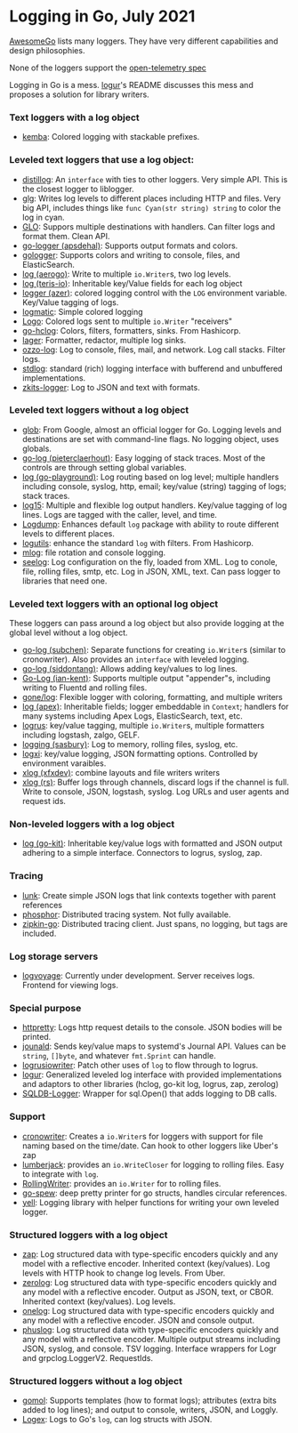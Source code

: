 
# Logging in Go, July 2021

[AwesomeGo](https://github.com/avelino/awesome-go) lists many loggers.  They have very
different capabilities and design philosophies.

None of the loggers support the 
[open-telemetry spec](https://github.com/open-telemetry/opentelemetry-proto/blob/main/opentelemetry/proto/logs/v1/logs.proto)

Logging in Go is a mess. [logur](https://github.com/logur/logur)'s README discusses this
mess and proposes a solution for library writers.

### Text loggers with a log object

* [kemba](https://github.com/clok/kemba): Colored logging with stackable prefixes.

### Leveled text loggers that use a log object:

* [distillog](https://github.com/amoghe/distillog): An `interface` with ties
  to other loggers. Very simple API.  This is the closest logger to liblogger.
* [glg](https://github.com/kpango/glg): Writes log levels to different places including HTTP and files. 
  Very big API, includes things like `func Cyan(str string) string` to color the log in cyan.
* [GLO](https://github.com/lajosbencz/glo): Suppors multiple destinations
  with handlers.  Can filter logs and format them.  Clean API.
* [go-logger (apsdehal)](https://github.com/apsdehal/go-logger): Supports output formats and colors.
* [gologger](https://github.com/sadlil/gologger): Supports colors and writing to console, files,
  and ElasticSearch.
* [log (aerogo)](https://github.com/aerogo/log): Write to multiple `io.Writer`s, two log levels.
* [log (teris-io)](https://github.com/teris-io/log): Inheritable key/Value fields for each log object
* [logger (azer)](https://github.com/azer/logger): colored logging control with the `LOG` environment
  variable. Key/Value tagging of logs.
* [logmatic](https://github.com/mborders/logmatic): Simple colored logging
* [Logo](https://github.com/mbndr/logo): Colored logs sent to multiple `io.Writer` "receivers"
* [go-hclog](https://github.com/hashicorp/go-hclog): Colors, filters, formatters, sinks.  From Hashicorp.
* [lager](https://github.com/cloudfoundry/lager): Formatter, redactor, multiple log sinks.
* [ozzo-log](https://github.com/go-ozzo/ozzo-log): Log to console, files, mail, and network.
  Log call stacks.  Filter logs.
* [stdlog](https://github.com/alexcesaro/log): standard (rich) logging interface with bufferend and
  unbuffered implementations.
* [zkits-logger](https://github.com/edoger/zkits-logger): Log to JSON and text with formats.

### Leveled text loggers without a log object

* [glob](https://github.com/golang/glog): From Google, almost an official logger for Go.
  Logging levels and destinations are set with command-line flags.  No logging object, uses globals.
* [go-log (pieterclaerhout)](https://github.com/pieterclaerhout/go-log): Easy logging of stack traces. Most of
  the controls are through setting global variables.
* [log (go-playground)](https://github.com/go-playground/log): Log routing based on log level; multiple handlers
  including console, syslog, http, email; key/value (string) tagging of logs; stack traces.
* [log15](https://github.com/inconshreveable/log15): Multiple and flexible log output handlers.
  Key/value tagging of log lines.  Logs are tagged with the caller, level, and time.
* [Logdump](https://github.com/ewwwwwqm/logdump): Enhances default `log` package with
  ability to route different levels to different places.
* [logutils](https://github.com/hashicorp/logutils): enhance the standard `log` with filters. 
  From Hashicorp.
* [mlog](https://github.com/jbrodriguez/mlog): file rotation and console logging.
* [seelog](https://github.com/cihub/seelog): Log configuration on the fly, loaded from XML.  Log
  to conole, file, rolling files, smtp, etc.  Log in JSON, XML, text.  Can pass logger to libraries
  that need one.

### Leveled text loggers with an optional log object

These loggers can pass around a log object but also provide logging at the global level
without a log object.

* [go-log (subchen)](https://github.com/subchen/go-log): Separate functions for creating `io.Writer`s 
  (similar to cronowriter).  Also provides an `interface` with leveled logging.
* [go-log (siddontang)](https://github.com/siddontang/go-log): Allows adding key/values to log lines.
* [Go-Log (ian-kent)](https://github.com/ian-kent/go-log): Supports multiple output "appender"s, including
  writing to Fluentd and rolling files.
* [gone/log](https://github.com/One-com/gone/tree/master/log): Flexible logger with coloring,
  formatting, and multiple writers
* [log (apex)](https://github.com/apex/log): Inheritable fields; logger embeddable in `Context`; handlers
  for many systems including Apex Logs, ElasticSearch, text, etc.
* [logrus](https://github.com/Sirupsen/logrus): key/value tagging, multiple `io.Writer`s, 
  multiple formatters including logstash, zalgo, GELF.
* [logging (sasbury)](https://github.com/sasbury/logging): Log to memory, rolling files, syslog, etc.
* [logxi](https://github.com/mgutz/logxi): key/value logging, JSON formatting options.  Controlled
  by environment varaibles.
* [xlog (xfxdev)](https://github.com/xfxdev/xlog): combine layouts and file writers writers
* [xlog (rs)](https://github.com/rs/xlog): Buffer logs through channels, discard logs if the channel
  is full.  Write to console, JSON, logstash, syslog.  Log URLs and user agents and request ids.

### Non-leveled loggers with a log object

* [log (go-kit)](https://github.com/go-kit/kit/tree/master/log): Inheritable key/value logs with
  formatted and JSON output adhering to a simple interface. Connectors to logrus, syslog, zap.

### Tracing

* [lunk](https://github.com/codahale/lunk): Create simple JSON logs that link contexts together
  with parent references
* [phosphor](https://github.com/monzo/phosphor): Distributed tracing system.  Not fully available.
* [zipkin-go](https://github.com/openzipkin/zipkin-go): Distributed tracing client.  Just spans,
  no logging, but tags are included.

### Log storage servers

* [logvoyage](https://github.com/logvoyage): Currently under development. Server receives logs.
  Frontend for viewing logs.

### Special purpose

* [httpretty](https://github.com/henvic/httpretty): Logs http request details to the console.
  JSON bodies will be printed.
* [jounald](https://github.com/ssgreg/journald): Sends key/value maps to systemd's
  Journal API.  Values can be `string`, `[]byte`, and whatever `fmt.Sprint` can handle.
* [logrusiowriter](https://github.com/cabify/logrusiowriter): Patch other uses of `log` to
  flow through to logrus.
* [logur](https://github.com/logur/logur): Generalized leveled log interface with provided
  implementations and adaptors to other libraries (hclog, go-kit log, logrus, zap, zerolog)
* [SQLDB-Logger](https://github.com/simukti/sqldb-logger): Wrapper for sql.Open() that 
  adds logging to DB calls.

### Support

* [cronowriter](https://github.com/utahta/go-cronowriter): Creates a `io.Writer`s for loggers with
  support for file naming based on the time/date.  Can hook to other loggers like Uber's zap
* [lumberjack](https://github.com/natefinch/lumberjack): provides an `io.WriteCloser` for logging
  to rolling files. Easy to integrate with `log`.
* [RollingWriter](https://github.com/arthurkiller/rollingWriter): provides an `io.Writer` for
  to rolling files.
* [go-spew](https://github.com/davecgh/go-spew): deep pretty printer for go structs, handles
  circular references.
* [yell](https://github.com/jfcg/yell): Logging library with helper functions for writing your
  own leveled logger.

### Structured loggers with a log object

* [zap](https://github.com/uber-go/zap): Log structured data with type-specific encoders
  quickly and any model with a reflective encoder. Inherited context (key/values).  Log 
  levels with HTTP hook to change log levels.  From Uber.
* [zerolog](https://github.com/rs/zerolog): Log structured data with type-specific encoders
  quickly and any model with a reflective encoder. Output as JSON, text, or CBOR.  Inherited
  context (key/values). Log levels.
* [onelog](https://pkg.go.dev/github.com/francoispqt/onelog): Log structured data with
  type-specific encoders quickly and any model with a reflective encoder.  JSON and console
  output.
* [phuslog](https://github.com/phuslu/log): Log structured data with type-specific encoders
  quickly and any model with a reflective encoder.  Multiple output streams including JSON,
  syslog, and console.  TSV logging.  Interface wrappers for Logr and grpclog.LoggerV2.
  RequestIds.

### Structured loggers without a log object

* [gomol](https://github.com/aphistic/gomol): Supports templates (how to format logs);
  attributes (extra bits added to log lines); and output to console, writers, JSON, and
  Loggly. 
* [Logex](https://github.com/chzyer/logex): Logs to Go's `log`, can log structs with JSON.

